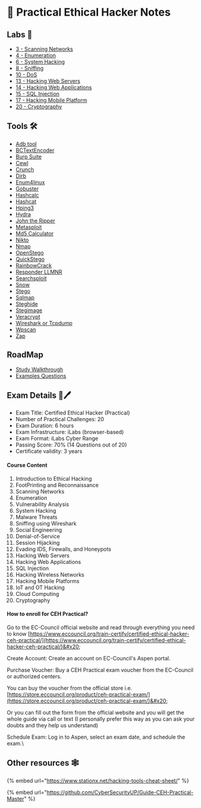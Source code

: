 # 📓 Practical Ethical Hacker Notes

## Labs 🔬

* [3 - Scanning Networks](https://app.gitbook.com/o/s2H3MdEB0Qp2IbE58Gxw/s/iS3hadq7jVFgSa8k5wRA/\~/changes/23/pratical-ethical-hacker-notes/labs/3-scanning-networks)
* [4 - Enumeration](https://app.gitbook.com/o/s2H3MdEB0Qp2IbE58Gxw/s/iS3hadq7jVFgSa8k5wRA/\~/changes/23/pratical-ethical-hacker-notes/labs/4-enumeration)
* [6 - System Hacking](https://app.gitbook.com/o/s2H3MdEB0Qp2IbE58Gxw/s/iS3hadq7jVFgSa8k5wRA/\~/changes/23/pratical-ethical-hacker-notes/labs/6-system-hacking)
* [8 - Sniffing](https://app.gitbook.com/o/s2H3MdEB0Qp2IbE58Gxw/s/iS3hadq7jVFgSa8k5wRA/\~/changes/23/pratical-ethical-hacker-notes/labs/8-sniffing)
* [10 - DoS](https://app.gitbook.com/o/s2H3MdEB0Qp2IbE58Gxw/s/iS3hadq7jVFgSa8k5wRA/\~/changes/23/pratical-ethical-hacker-notes/labs/10-dos)
* [13 - Hacking Web Servers](https://app.gitbook.com/o/s2H3MdEB0Qp2IbE58Gxw/s/iS3hadq7jVFgSa8k5wRA/\~/changes/23/pratical-ethical-hacker-notes/labs/13-hacking-web-servers)
* [14 - Hacking Web Applications](https://app.gitbook.com/o/s2H3MdEB0Qp2IbE58Gxw/s/iS3hadq7jVFgSa8k5wRA/\~/changes/23/pratical-ethical-hacker-notes/labs/14-hacking-web-apps)
* [15 - SQL Injection](https://app.gitbook.com/o/s2H3MdEB0Qp2IbE58Gxw/s/iS3hadq7jVFgSa8k5wRA/\~/changes/23/pratical-ethical-hacker-notes/labs/15-sql-injection)
* [17 - Hacking Mobile Platform](https://app.gitbook.com/o/s2H3MdEB0Qp2IbE58Gxw/s/iS3hadq7jVFgSa8k5wRA/\~/changes/23/pratical-ethical-hacker-notes/labs/17-hacking-mobile)
* [20 - Cryptography](https://app.gitbook.com/o/s2H3MdEB0Qp2IbE58Gxw/s/iS3hadq7jVFgSa8k5wRA/\~/changes/23/pratical-ethical-hacker-notes/labs/20-cryptography)

## Tools 🛠️

* [Adb tool](practical-ethical-hacker-notes/adb-tool.md)
* [BCTextEncoder](practical-ethical-hacker-notes/bctextencoder.md)
* [Burp Suite](practical-ethical-hacker-notes/burp-suite.md)
* [Cewl](practical-ethical-hacker-notes/cewl.md)
* [Crunch](practical-ethical-hacker-notes/crunch.md)
* [Dirb](practical-ethical-hacker-notes/dirb.md)
* [Enum4linux](practical-ethical-hacker-notes/enum4linux.md)
* [Gobuster](practical-ethical-hacker-notes/gobuster.md)
* [Hashcalc](practical-ethical-hacker-notes/hashcalc.md)
* [Hashcat](practical-ethical-hacker-notes/hashcat.md)
* [Hping3](practical-ethical-hacker-notes/hping3.md)
* [Hydra](practical-ethical-hacker-notes/hydra.md)
* [John the Ripper](practical-ethical-hacker-notes/john-the-ripper.md)
* [Metasploit](practical-ethical-hacker-notes/metasploit.md)
* [Md5 Calculator](practical-ethical-hacker-notes/md5-calculator.md)
* [Nikto](practical-ethical-hacker-notes/nikto.md)
* [Nmap](practical-ethical-hacker-notes/nmap.md)
* [OpenStego](practical-ethical-hacker-notes/openstego.md)
* [QuickStego](practical-ethical-hacker-notes/quickstego.md)
* [RainbowCrack](practical-ethical-hacker-notes/rainbowcrack.md)
* [Responder LLMNR](practical-ethical-hacker-notes/responder-llmnr.md)
* [Searchsploit](practical-ethical-hacker-notes/searchsploit.md)
* [Snow](practical-ethical-hacker-notes/snow.md)
* [Stego](practical-ethical-hacker-notes/stego.md)
* [Sqlmap](practical-ethical-hacker-notes/sqlmap.md)
* [Steghide](practical-ethical-hacker-notes/steghide.md)
* [Stegimage](practical-ethical-hacker-notes/stegimage.md)
* [Veracrypt](practical-ethical-hacker-notes/veracrypt.md)
* [Wireshark or Tcpdump](practical-ethical-hacker-notes/wireshark-or-tcpdump.md)
* [Wpscan](practical-ethical-hacker-notes/wpscan.md)
* [Zap](practical-ethical-hacker-notes/zap.md)

## RoadMap

* [Study Walkthrough](practical-ethical-hacker-notes/study-walkthrough/)
* [Examples Questions](practical-ethical-hacker-notes/study-walkthrough/example-questions.md)



## Exam Details 📄🖊️ <a href="#ejpt-exam" id="ejpt-exam"></a>



* Exam Title: Certified Ethical Hacker (Practical)
* Number of Practical Challenges: 20
* Exam Duration: 6 hours
* Exam Infrastructure:  iLabs (browser-based)
* Exam Format: iLabs Cyber Range
* Passing Score: 70% (14 Questions out of 20)
* Certificate validity: 3 years

#### Course Content  <a href="#ember40" id="ember40"></a>

1. Introduction to Ethical Hacking
2. FootPrinting and Reconnaissance
3. Scanning Networks
4. Enumeration
5. Vulnerability Analysis
6. System Hacking
7. Malware Threats
8. Sniffing using Wireshark
9. Social Engineering
10. Denial-of-Service
11. Session Hijacking
12. Evading IDS, Firewalls, and Honeypots
13. Hacking Web Servers
14. Hacking Web Applications
15. SQL Injection
16. Hacking Wireless Networks
17. Hacking Mobile Platforms
18. IoT and OT Hacking
19. Cloud Computing
20. Cryptography

#### **How to enroll for CEH Practical?**

&#x20;Go to the EC-Council official website and read through everything you need to know [https://www.eccouncil.org/train-certify/certified-ethical-hacker-ceh-practical/](https://www.eccouncil.org/train-certify/certified-ethical-hacker-ceh-practical/)&#x20;

Create Account: Create an account on EC-Council's Aspen portal.

Purchase Voucher: Buy a CEH Practical exam voucher from the EC-Council or authorized centers.

You can buy the voucher from the official store i.e. [https://store.eccouncil.org/product/ceh-practical-exam/](https://store.eccouncil.org/product/ceh-practical-exam/)&#x20;

Or you can fill out the form from the official website and you will get the whole guide via call or text (I personally prefer this way as you can ask your doubts and they help us understand)

Schedule Exam: Log in to Aspen, select an exam date, and schedule the exam.\


##

## Other resources 🕸️

{% embed url="https://www.stationx.net/hacking-tools-cheat-sheet/" %}

{% embed url="https://github.com/CyberSecurityUP/Guide-CEH-Practical-Master" %}
